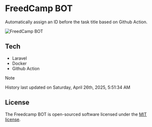# FreedCamp BOT

Automatically assign an ID before the task title based on Github Action.

![FreedCamp BOT](https://repository-images.githubusercontent.com/737932867/7d34798b-2680-471c-b089-a78a718d3d6a)

## Tech

- Laravel
- Docker
- Github Action

> [!NOTE]  
> History last updated on Saturday, April 26th, 2025, 5:51:34 AM

## License

The Freedcamp BOT is open-sourced software licensed under the [MIT license](https://opensource.org/licenses/MIT).
